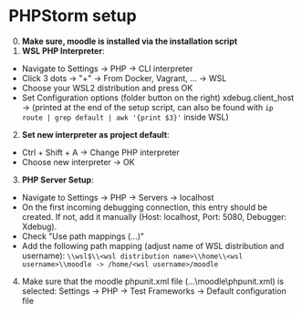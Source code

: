 # PHPStorm setup
0. **Make sure, moodle is installed via the installation script**
1. **WSL PHP Interpreter**:
- Navigate to Settings -> PHP -> CLI interpreter
- Click 3 dots -> "+" -> From Docker, Vagrant, ... -> WSL
- Choose your WSL2 distribution and press OK
- Set Configuration options (folder button on the right) xdebug.client_host -> <ip of WSL default gateway> (printed at
  the end of the setup script, can also be found with `ip route | grep default | awk '{print $3}'` inside WSL)

2. **Set new interpreter as project default**:
- Ctrl + Shift + A -> Change PHP interpreter
- Choose new interpreter -> OK

3. **PHP Server Setup**:
- Navigate to Settings -> PHP -> Servers -> localhost
- On the first incoming debugging connection, this entry should be created. If not, add it manually (Host: localhost, Port: 5080, Debugger: Xdebug).
- Check "Use path mappings (...)"
- Add the following path mapping (adjust name of WSL distribution and username):
  `\\wsl$\\<wsl distribution name>\\home\\<wsl username>\\moodle -> /home/<wsl username>/moodle`

4. Make sure that the moodle phpunit.xml file (...\moodle\phpunit.xml) is selected: 
   Settings -> PHP -> Test Frameworks -> Default configuration file